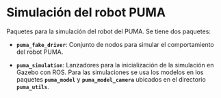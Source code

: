 # Simulación del robot PUMA

Paquetes para la simulación del robot del PUMA. Se tiene dos paquetes:

- **`puma_fake_driver`**: Conjunto de nodos para simular el comportamiento del robot PUMA.

- **`puma_simulation`**: Lanzadores para la inicialización de la simulación en Gazebo con ROS. Para las simulaciones se usa los modelos en los paquetes **`puma_model`** y **`puma_model_camera`** ubicados en el directorio **`puma_utils`**.
